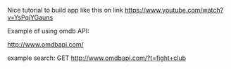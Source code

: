 Nice tutorial to build app like this on link https://www.youtube.com/watch?v=YsPqjYGauns

Example of using omdb API:

http://www.omdbapi.com/

example search: GET http://www.omdbapi.com/?t=fight+club
